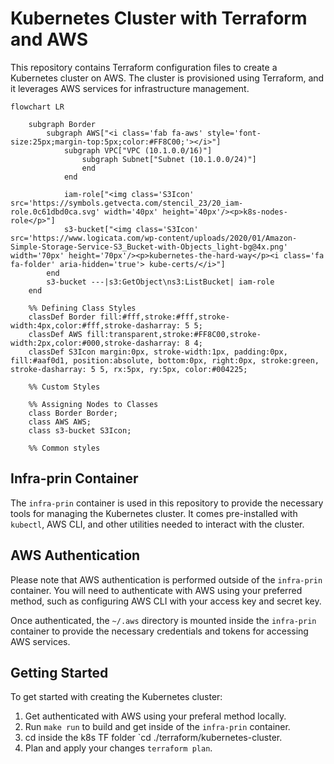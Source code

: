 # Kubernetes Cluster with Terraform and AWS

This repository contains Terraform configuration files to create a Kubernetes cluster on AWS. The cluster is provisioned using Terraform, and it leverages AWS services for infrastructure management.


```mermaid
flowchart LR

    subgraph Border
        subgraph AWS["<i class='fab fa-aws' style='font-size:25px;margin-top:5px;color:#FF8C00;'></i>"]
            subgraph VPC["VPC (10.1.0.0/16)"]
                subgraph Subnet["Subnet (10.1.0.0/24)"]
                end
            end
            
            iam-role["<img class='S3Icon' src='https://symbols.getvecta.com/stencil_23/20_iam-role.0c61dbd0ca.svg' width='40px' height='40px'/><p>k8s-nodes-role</p>"]
            s3-bucket["<img class='S3Icon' src='https://www.logicata.com/wp-content/uploads/2020/01/Amazon-Simple-Storage-Service-S3_Bucket-with-Objects_light-bg@4x.png' width='70px' height='70px'/><p>kubernetes-the-hard-way</p><i class='fa fa-folder' aria-hidden='true'> kube-certs/</i>"]
        end
        s3-bucket ---|s3:GetObject\ns3:ListBucket| iam-role
    end

    %% Defining Class Styles
    classDef Border fill:#fff,stroke:#fff,stroke-width:4px,color:#fff,stroke-dasharray: 5 5;
    classDef AWS fill:transparent,stroke:#FF8C00,stroke-width:2px,color:#000,stroke-dasharray: 8 4;
    classDef S3Icon margin:0px, stroke-width:1px, padding:0px, fill:#aaf0d1, position:absolute, bottom:0px, right:0px, stroke:green, stroke-dasharray: 5 5, rx:5px, ry:5px, color:#004225;

    %% Custom Styles

    %% Assigning Nodes to Classes
    class Border Border;
    class AWS AWS;
    class s3-bucket S3Icon;

    %% Common styles
```


## Infra-prin Container

The `infra-prin` container is used in this repository to provide the necessary tools for managing the Kubernetes cluster. It comes pre-installed with `kubectl`, AWS CLI, and other utilities needed to interact with the cluster.

## AWS Authentication

Please note that AWS authentication is performed outside of the `infra-prin` container. You will need to authenticate with AWS using your preferred method, such as configuring AWS CLI with your access key and secret key.

Once authenticated, the `~/.aws` directory is mounted inside the `infra-prin` container to provide the necessary credentials and tokens for accessing AWS services.

## Getting Started

To get started with creating the Kubernetes cluster:

1. Get authenticated with AWS using your preferal method locally.
2. Run `make run` to build and get inside of the `infra-prin` container.
3. cd inside the k8s TF folder `cd ./terraform/kubernetes-cluster.
4. Plan and apply your changes `terraform plan`.

